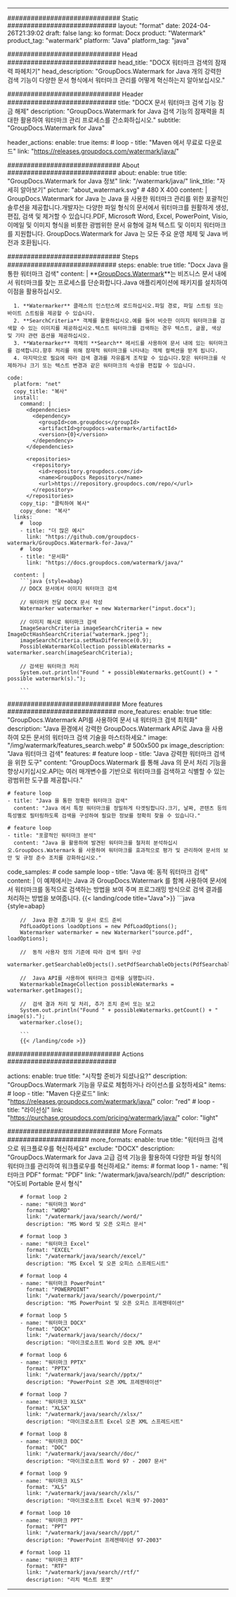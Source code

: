 
---
############################# Static ############################
layout: "format"
date:  2024-04-26T21:39:02
draft: false
lang: ko
format: Docx
product: "Watermark"
product_tag: "watermark"
platform: "Java"
platform_tag: "java"

############################# Head ############################
head_title: "DOCX 워터마크 검색의 잠재력 파헤치기"
head_description: "GroupDocs.Watermark for Java 개의 강력한 검색 기능이 다양한 문서 형식에서 워터마크 관리를 어떻게 혁신하는지 알아보십시오."

############################# Header ############################
title: "DOCX 문서 워터마크 검색 기능 잠금 해제" 
description: "GroupDocs.Watermark for Java 검색 기능의 잠재력을 최대한 활용하여 워터마크 관리 프로세스를 간소화하십시오."
subtitle: "GroupDocs.Watermark for Java" 

header_actions:
  enable: true
  items:
    #  loop
    - title: "Maven 에서 무료로 다운로드"
      link: "https://releases.groupdocs.com/watermark/java/"
      
############################# About ############################
about:
    enable: true
    title: "GroupDocs.Watermark for Java 정보"
    link: "/watermark/java/"
    link_title: "자세히 알아보기"
    picture: "about_watermark.svg" # 480 X 400
    content: |
       GroupDocs.Watermark for Java 는 Java 을 사용한 워터마크 관리를 위한 포괄적인 솔루션을 제공합니다.개발자는 다양한 파일 형식의 문서에서 워터마크를 원활하게 생성, 편집, 검색 및 제거할 수 있습니다.PDF, Microsoft Word, Excel, PowerPoint, Visio, 이메일 및 이미지 형식을 비롯한 광범위한 문서 유형에 걸쳐 텍스트 및 이미지 워터마크를 지원합니다. GroupDocs.Watermark for Java 는 모든 주요 운영 체제 및 Java 버전과 호환됩니다.

############################# Steps ############################
steps:
    enable: true
    title: "Docx Java 을 통한 워터마크 검색"
    content: |
      **[GroupDocs.Watermark](https://products.groupdocs.com/watermark/java/)**는 비즈니스 문서 내에서 워터마크를 찾는 프로세스를 단순화합니다.Java 애플리케이션에 패키지를 설치하여 이점을 활용하십시오.
      
      1. **Watermarker** 클래스의 인스턴스에 로드하십시오.파일 경로, 파일 스트림 또는 바이트 스트림을 제공할 수 있습니다.
      2. **SearchCriteria** 객체를 활용하십시오.예를 들어 비슷한 이미지 워터마크를 검색할 수 있는 이미지를 제공하십시오.텍스트 워터마크를 검색하는 경우 텍스트, 글꼴, 색상 및 기타 관련 옵션을 제공하십시오.
      3. **Watermarker** 객체의 **Search** 메서드를 사용하여 문서 내에 있는 워터마크를 검색합니다.향후 처리를 위해 잠재적 워터마크를 나타내는 객체 컬렉션을 받게 됩니다.
      4. 마지막으로 필요에 따라 검색 결과를 자유롭게 조작할 수 있습니다.찾은 워터마크를 삭제하거나 크기 또는 텍스트 변경과 같은 워터마크의 속성을 편집할 수 있습니다.
   
    code:
      platform: "net"
      copy_title: "복사"
      install:
        command: |
          <dependencies>
            <dependency>
              <groupId>com.groupdocs</groupId>
              <artifactId>groupdocs-watermark</artifactId>
              <version>{0}</version>
            </dependency>
          </dependencies>

          <repositories>
            <repository>
              <id>repository.groupdocs.com</id>
              <name>GroupDocs Repository</name>
              <url>https://repository.groupdocs.com/repo/</url>
            </repository>
          </repositories>
        copy_tip: "클릭하여 복사"
        copy_done: "복사"
      links:
        #  loop
        - title: "더 많은 예시"
          link: "https://github.com/groupdocs-watermark/GroupDocs.Watermark-for-Java/"
        #  loop
        - title: "문서화"
          link: "https://docs.groupdocs.com/watermark/java/"
          
      content: |
        ```java {style=abap}
        // DOCX 문서에서 이미지 워터마크 검색

        // 워터마커 전달 DOCX 문서 작성
        Watermarker watermarker = new Watermarker("input.docx");
        
        // 이미지 해시로 워터마크 검색
        ImageSearchCriteria imageSearchCriteria = new ImageDctHashSearchCriteria("watermark.jpeg");
        imageSearchCriteria.setMaxDifference(0.9);
        PossibleWatermarkCollection possibleWatermarks = watermarker.search(imageSearchCriteria);

        // 검색된 워터마크 처리
        System.out.println("Found " + possibleWatermarks.getCount() + " possible watermark(s).");
        
        ```          
        
############################# More features ############################
more_features:
  enable: true
  title: "GroupDocs.Watermark API를 사용하여 문서 내 워터마크 검색 최적화"
  description: "Java 환경에서 강력한 GroupDocs.Watermark API로 Java 을 사용하여 모든 문서의 워터마크 검색 기술을 마스터하세요."
  image: "/img/watermark/features_search.webp" # 500x500 px
  image_description: "Java 워터마크 검색"
  features:
    # feature loop
    - title: "Java 강력한 워터마크 검색을 위한 도구"
      content: "GroupDocs.Watermark 를 통해 Java 의 문서 처리 기능을 향상시키십시오.API는 여러 매개변수를 기반으로 워터마크를 검색하고 식별할 수 있는 광범위한 도구를 제공합니다."

    # feature loop
    - title: "Java 을 통한 정확한 워터마크 검색"
      content: "Java 에서 특정 워터마크를 정밀하게 타겟팅합니다.크기, 날짜, 콘텐츠 등의 특성별로 필터링하도록 검색을 구성하여 필요한 정보를 정확히 찾을 수 있습니다."

    # feature loop
    - title: "포괄적인 워터마크 분석"
      content: "Java 을 활용하여 발견된 워터마크를 철저히 분석하십시오.GroupDocs.Watermark 를 사용하여 워터마크를 효과적으로 평가 및 관리하여 문서의 보안 및 규정 준수 조치를 강화하십시오."
      
  code_samples:
    # code sample loop
    - title: "Java 예: 동적 워터마크 검색"
      content: |
        이 예제에서는 Java 과 GroupDocs.Watermark 를 함께 사용하여 문서에서 워터마크를 동적으로 검색하는 방법을 보여 주며 프로그래밍 방식으로 검색 결과를 처리하는 방법을 보여줍니다.
        {{< landing/code title="Java">}}
        ```java {style=abap}
        
        //  Java 환경 초기화 및 문서 로드 준비
        PdfLoadOptions loadOptions = new PdfLoadOptions();
        Watermarker watermarker = new Watermarker("source.pdf", loadOptions);

        //  동적 사용자 정의 기준에 따라 검색 필터 구성
        watermarker.getSearchableObjects().setPdfSearchableObjects(PdfSearchableObjects.AttachedImages);

        //  Java API를 사용하여 워터마크 검색을 실행합니다.
        WatermarkableImageCollection possibleWatermarks = watermarker.getImages();

        //  검색 결과 처리 및 처리, 추가 조치 준비 또는 보고
        System.out.println("Found " + possibleWatermarks.getCount() + " image(s).");
        watermarker.close();

        ```
        {{< /landing/code >}}


############################# Actions ############################

actions:
  enable: true
  title: "시작할 준비가 되셨나요?"
  description: "GroupDocs.Watermark 기능을 무료로 체험하거나 라이선스를 요청하세요"
  items:
    #  loop
    - title: "Maven 다운로드"
      link: "https://releases.groupdocs.com/watermark/java/"
      color: "red"
        #  loop
    - title: "라이선싱"
      link: "https://purchase.groupdocs.com/pricing/watermark/java/"
      color: "light"


############################# More Formats #####################
more_formats:
    enable: true
    title: "워터마크 검색으로 워크플로우를 혁신하세요"
    exclude: "DOCX"
    description: "GroupDocs.Watermark for Java 고급 검색 기능을 활용하여 다양한 파일 형식의 워터마크를 관리하여 워크플로우를 혁신하세요."
    items: 
        # format loop 1
        - name: "워터마크 PDF"
          format: "PDF"
          link: "/watermark/java/search//pdf/"
          description: "어도비 Portable 문서 형식"

        # format loop 2
        - name: "워터마크 Word"
          format: "WORD"
          link: "/watermark/java/search//word/"
          description: "MS Word 및 오픈 오피스 문서"
          
        # format loop 3
        - name: "워터마크 Excel"
          format: "EXCEL"
          link: "/watermark/java/search//excel/"
          description: "MS Excel 및 오픈 오피스 스프레드시트"

        # format loop 4
        - name: "워터마크 PowerPoint"
          format: "POWERPOINT"
          link: "/watermark/java/search//powerpoint/"
          description: "MS PowerPoint 및 오픈 오피스 프레젠테이션"

        # format loop 5
        - name: "워터마크 DOCX"
          format: "DOCX"
          link: "/watermark/java/search//docx/"
          description: "마이크로소프트 Word 오픈 XML 문서"
          
        # format loop 6
        - name: "워터마크 PPTX"
          format: "PPTX"
          link: "/watermark/java/search//pptx/"
          description: "PowerPoint 오픈 XML 프레젠테이션"
          
        # format loop 7
        - name: "워터마크 XLSX"
          format: "XLSX"
          link: "/watermark/java/search//xlsx/"
          description: "마이크로소프트 Excel 오픈 XML 스프레드시트"

        # format loop 8
        - name: "워터마크 DOC"
          format: "DOC"
          link: "/watermark/java/search//doc/"
          description: "마이크로소프트 Word 97 - 2007 문서"

        # format loop 9
        - name: "워터마크 XLS"
          format: "XLS"
          link: "/watermark/java/search//xls/"
          description: "마이크로소프트 Excel 워크북 97-2003"

        # format loop 10
        - name: "워터마크 PPT"
          format: "PPT"
          link: "/watermark/java/search//ppt/"
          description: "PowerPoint 프레젠테이션 97-2003"

        # format loop 11
        - name: "워터마크 RTF"
          format: "RTF"
          link: "/watermark/java/search//rtf/"
          description: "리치 텍스트 포맷"

---